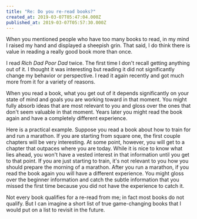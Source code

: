 ```yaml
---
title: "Re: Do you re-read books?"
created_at: 2019-03-07T05:47:04.000Z
published_at: 2019-03-07T05:57:30.000Z
---
```

When you mentioned people who have too many books to read, in my mind I raised my hand and displayed a sheepish grin. That said, I do think there is value in reading a really good book more than once.

I read _Rich Dad Poor Dad_ twice. The first time I don't recall getting anything out of it. I thought it was interesting but reading it did not significantly change my behavior or perspective. I read it again recently and got much more from it for a variety of reasons. 

When you read a book, what you get out of it depends significantly on your state of mind and goals you are working toward in that moment. You might fully absorb ideas that are most relevant to you and gloss over the ones that don't seem valuable in that moment. Years later you might read the book again and have a completely different experience.  

Here is a practical example. Suppose you read a book about how to train for and run a marathon. If you are starting from square one, the first couple chapters will be very interesting. At some point, however, you will get to a chapter that outpaces where you are today. While it is nice to know what lies ahead, you won't have a vested interest in that information until you get to that point. If you are just starting to train, it's not relevant to you how you should prepare the morning of a marathon. After you run a marathon, if you read the book again you will have a different experience. You might gloss over the beginner information and catch the subtle information that you missed the first time because you did not have the experience to catch it.

Not every book qualifies for a re-read from me; in fact most books do not qualify. But I can imagine a short list of true game-changing books that I would put on a list to revisit in the future.
